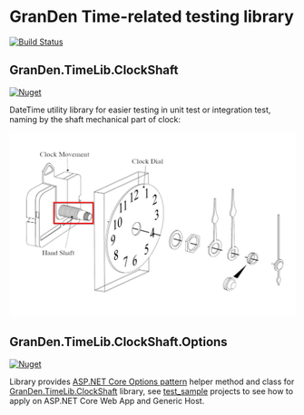 # GranDen Time-related testing library

[![Build Status](https://dev.azure.com/GranDen-Corp/GranDen.TimeLib.ClockShaft/_apis/build/status/GranDen-Corp.GranDen.TimeLib.ClockShaft?branchName=master)](https://dev.azure.com/GranDen-Corp/GranDen.TimeLib.ClockShaft/_build/latest?definitionId=36&branchName=master)

## GranDen.TimeLib.ClockShaft

[![Nuget](https://img.shields.io/nuget/v/GranDen.TimeLib.ClockShaft)](https://www.nuget.org/packages/GranDen.TimeLib.ClockShaft/)

DateTime utility library for easier testing in unit test or integration test, naming by the shaft mechanical part of clock:

![Clock diagram](./img/Assembly-Diagram-CLEAN.jpg)

## GranDen.TimeLib.ClockShaft.Options

[![Nuget](https://img.shields.io/nuget/v/GranDen.TimeLib.ClockShaft.Options)](https://www.nuget.org/packages/GranDen.TimeLib.ClockShaft.Options)

Library provides [ASP.NET Core Options pattern](https://docs.microsoft.com/en-us/aspnet/core/fundamentals/configuration/options) helper method and class for [GranDen.TimeLib.ClockShaft](https://www.nuget.org/packages/GranDen.TimeLib.ClockShaft/) library, see [test_sample](./test_sample) projects to see how to apply on ASP.NET Core Web App and Generic Host.
